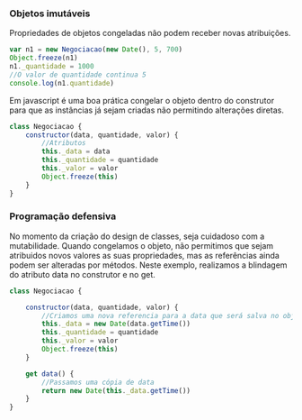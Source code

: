 ### Objetos imutáveis

Propriedades de objetos congeladas não podem receber novas atribuições.

```javascript
var n1 = new Negociacao(new Date(), 5, 700)
Object.freeze(n1)
n1._quantidade = 1000
//O valor de quantidade continua 5
console.log(n1.quantidade)
```
Em javascript é uma boa prática congelar o objeto dentro do construtor para que as instâncias já sejam criadas não permitindo alterações diretas.

```javascript
class Negociacao {
    constructor(data, quantidade, valor) {
        //Atributos
        this._data = data
        this._quantidade = quantidade
        this._valor = valor
        Object.freeze(this)
    }
}
```

### Programação defensiva

No momento da criação do design de classes, seja cuidadoso com a mutabilidade. Quando congelamos o objeto, não permitimos que sejam atribuidos novos valores as suas propriedades, mas as referências ainda podem ser alteradas por métodos.
Neste exemplo, realizamos a blindagem do atributo data no construtor e no get.

```javascript
class Negociacao {

    constructor(data, quantidade, valor) {
        //Criamos uma nova referencia para a data que será salva no objeto
        this._data = new Date(data.getTime())
        this._quantidade = quantidade
        this._valor = valor
        Object.freeze(this)
    }

    get data() {
        //Passamos uma cópia de data
        return new Date(this._data.getTime())
    }
}
```